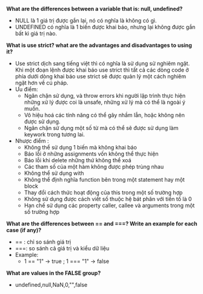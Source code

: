 __What are the differences between a variable that is: null, undefined?__
- NULL là 1 giá trị được gắn lại, nó có nghĩa là không có gì.
- UNDEFINED có nghĩa là 1 biến được khai báo, nhưng lại không được gắn bất kì giá trị nào.

__What is use strict? what are the advantages and disadvantages to using it?__
- Use strict dịch sang tiếng việt thì có nghĩa là sử dụng sử nghiêm ngặt. Khi một đoạn lệnh được khai báo use strict thì tất cả các dòng code ở phía dưới dòng khai báo use strict sẽ được quản lý một cách nghiêm ngặt hơn về cú pháp.
- Ưu điểm:
  - Ngăn chặn sử dụng, và throw errors khi người lập trình thực hiện những xử lý được coi là unsafe, những xử lý mà có thể là ngoài ý muốn.
  - Vô hiệu hoá các tính năng có thể gây nhầm lẫn, hoặc không nên được sử dụng.
  - Ngăn chặn sử dụng một số từ mà có thể sẽ được sử dụng làm keywork trong tương lai.
- Nhược điểm : 
   - Không thể sử dụng 1 biến mà không khai báo
   - Báo lỗi ở những assignments vốn không thể thực hiện
   - Báo lỗi khi delete những thứ không thể xoá
   - Các tham số của một hàm không được phép trùng nhau
   - Không thể sử dụng with
   - Không thể định nghĩa function bên trong một statement hay một block
   - Thay đổi cách thức hoạt động của this trong một số trường hợp
   - Không sử dụng được cách viết số thuộc hệ bát phân với tiền tố là 0
   - Hạn chế sử dụng các property caller, callee và arguments trong một số trường hợp

__What are the differences between == and ===? Write an example for each case (if any)?__ 
- == : chỉ so sánh giá trị
- ===: so sánh cả giá trị và kiểu dữ liệu
- Example:
   - 1 == "1" -> true ; 1 === "1" -> false
   
__What are values in the FALSE group?__
- undefined,null,NaN,0,"",false